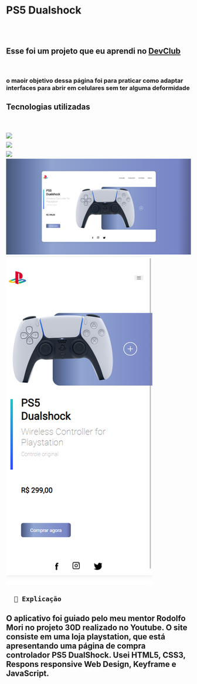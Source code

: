 <h1>PS5 Dualshock</h1>
<br>
<br>
<h2>Esse foi um projeto que eu aprendi no <a href="https://rodolfomori.com.br/devclub">DevClub</a></h2>
<br>
<h3>o maoir objetivo dessa página foi para praticar como adaptar interfaces para abrir em celulares sem ter alguma deformidade<h3>

<h2>Tecnologias utilizadas<h2/>
<br>
      <img src="https://img.shields.io/badge/HTML5-E34F26?style=for-the-badge&logo=html5&logoColor=white">
    <br>
      <img src="https://img.shields.io/badge/CSS-239120?&style=for-the-badge&logo=css3&logoColor=white">
    <br>
      <img src="https://img.shields.io/badge/JavaScript-F7DF1E?style=for-the-badge&logo=javascript&logoColor=black">
    

<img src="https://github.com/dantas645089/PS5-Dualshock/blob/master/assets/desktop.png?raw=true">
<img src="https://github.com/dantas645089/PS5-Dualshock/blob/master/assets/mobile.png?raw=true">
      <br>
      
      
      📄 Explicação
      
<h2> O aplicativo foi guiado pelo meu mentor Rodolfo Mori no projeto 30D realizado no Youtube. O site consiste em uma loja playstation, que está apresentando uma página de compra controlador PS5 DualShock. Usei HTML5, CSS3, Respons responsive Web Design, Keyframe e JavaScript.<h2>

      
      
